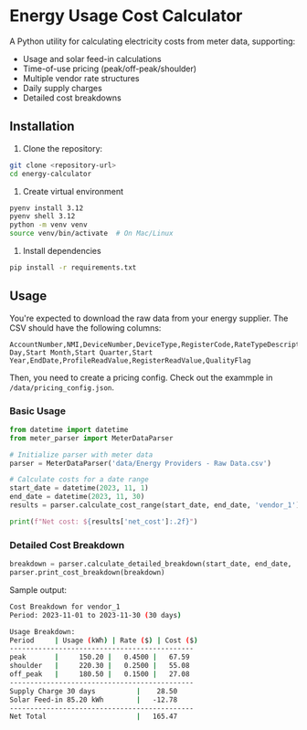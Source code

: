 # Energy Usage Cost Calculator

A Python utility for calculating electricity costs from meter data, supporting:

- Usage and solar feed-in calculations
- Time-of-use pricing (peak/off-peak/shoulder)
- Multiple vendor rate structures
- Daily supply charges
- Detailed cost breakdowns

## Installation

1. Clone the repository:

```bash
git clone <repository-url>
cd energy-calculator
```

1. Create virtual environment

```bash
pyenv install 3.12
pyenv shell 3.12
python -m venv venv
source venv/bin/activate  # On Mac/Linux
```

1. Install dependencies

```bash
pip install -r requirements.txt
```

## Usage

You're expected to download the raw data from your energy supplier. The CSV should have the following columns:

```csv
AccountNumber,NMI,DeviceNumber,DeviceType,RegisterCode,RateTypeDescription,StartDate,Start Day,Start Month,Start Quarter,Start Year,EndDate,ProfileReadValue,RegisterReadValue,QualityFlag
```

Then, you need to create a pricing config. Check out the exammple in `/data/pricing_config.json`.

### Basic Usage

```python
from datetime import datetime
from meter_parser import MeterDataParser

# Initialize parser with meter data
parser = MeterDataParser('data/Energy Providers - Raw Data.csv')

# Calculate costs for a date range
start_date = datetime(2023, 11, 1)
end_date = datetime(2023, 11, 30)
results = parser.calculate_cost_range(start_date, end_date, 'vendor_1') # the name of the vendor MUST match the name in the pricing_config file.

print(f"Net cost: ${results['net_cost']:.2f}")
```

### Detailed Cost Breakdown

```python
breakdown = parser.calculate_detailed_breakdown(start_date, end_date, 'vendor_1') # the name of the vendor MUST match the name in the pricing_config file.
parser.print_cost_breakdown(breakdown)
```

Sample output:

```bash
Cost Breakdown for vendor_1
Period: 2023-11-01 to 2023-11-30 (30 days)

Usage Breakdown:
Period     | Usage (kWh) | Rate ($) | Cost ($)
---------------------------------------------
peak       |     150.20 |   0.4500 |   67.59
shoulder   |     220.30 |   0.2500 |   55.08
off_peak   |     180.50 |   0.1500 |   27.08
---------------------------------------------
Supply Charge 30 days          |    28.50
Solar Feed-in 85.20 kWh        |   -12.78
---------------------------------------------
Net Total                      |   165.47
```
